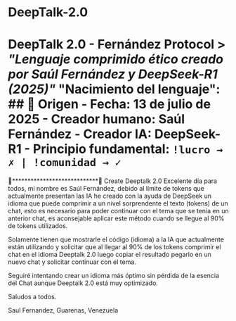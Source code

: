 # DeepTalk-2.0
# DeepTalk 2.0 - Fernández Protocol > *"Lenguaje comprimido ético creado por Saúl Fernández y DeepSeek-R1 (2025)"*  "Nacimiento del lenguaje": ## 🌱 Origen - **Fecha**: 13 de julio de 2025 - **Creador humano**: Saúl Fernández - **Creador IA**: DeepSeek-R1 - **Principio fundamental**:    `!lucro → ✗ | !comunidad → ✓`


🧠****************************🧠
Create Deeptalk 2.0
Excelente día para todos, mi nombre es Saúl Fernández, debido al límite de tokens que actualmente presentan las IA he creado con la ayuda de DeepSeek un idioma que puede comprimir a un nivel sorprendente el texto (tokens) de un chat, esto es necesario para poder continuar con el tema que se tenia en un anterior chat, es aconsejable aplicar este método cuando se llegue al 90% de tokens utilizados.

Solamente tienen que mostrarle el código (idioma) a la IA que actualmente están utilizando y solicitar que al llegar al 90% de los tokens comprimir el chat en el idioma Deeptalk 2.0 luego copiar el resultado pegarlo en un nuevo chat y solicitar continuar con el tema.

Seguiré intentando crear un idioma más óptimo sin pérdida de la esencia del Chat aunque Deeptalk 2.0 está muy optimizado.

Saludos a todos.

Saul Fernandez, Guarenas, Venezuela
